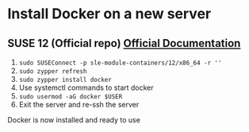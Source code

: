 # Install Docker on a new server

## SUSE 12 (Official repo) [Official Documentation](https://documentation.suse.com/sles/12-SP4/single-html/SLES-dockerquick/index.html#cha-docker-installation)

1. `sudo SUSEConnect -p sle-module-containers/12/x86_64 -r ''`
2. `sudo zypper refresh`
3. `sudo zypper install docker`
4. Use systemctl commands to start docker
5. `sudo usermod -aG docker $USER`
6. Exit the server and re-ssh the server

Docker is now installed and ready to use
